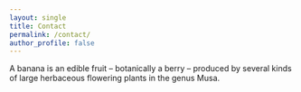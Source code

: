 ```yaml
---
layout: single
title: Contact
permalink: /contact/
author_profile: false
---
```


A banana is an edible fruit – botanically a berry – produced by several kinds
of large herbaceous flowering plants in the genus Musa.